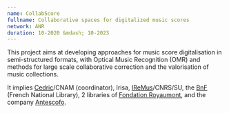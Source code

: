 ```yaml
---
name: CollabScore
fullname: Collaborative spaces for digitalized music scores
network: ANR
duration: 10-2020 &mdash; 10-2023
---
```


This project aims at developing approaches for music score digitalisation in semi-structured formats, with Optical Music Recognition (OMR) and methods for large scale collaborative correction and the valorisation of music collections. 

It implies [Cedric](https://cedric.cnam.fr)/CNAM (coordinator), Irisa, [IReMus](https://www.iremus.cnrs.fr)/CNRS/SU, the [BnF](https://gallica.bnf.fr/) (French National Library), 2 libraries of [Fondation Royaumont](https://www.royaumont.com/fr/les-bibliotheques), and the company [Antescofo](https://www.antescofo.com).

